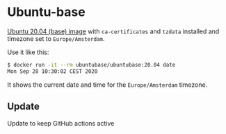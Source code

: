 # Ubuntu-base

[Ubuntu 20.04 (base) image](https://hub.docker.com/_/ubuntu?tab=tags&page=1&name=20.04) with `ca-certificates` and `tzdata` installed and timezone set to `Europe/Amsterdam`.

Use it like this:

```sh
$ docker run -it --rm ubuntubase/ubuntubase:20.04 date
Mon Sep 28 10:30:02 CEST 2020
```

It shows the current date and time for the `Europe/Amsterdam` timezone.

## Update

Update to keep GitHub actions active
